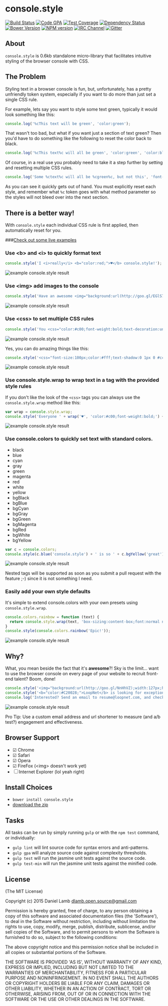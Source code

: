 # console.style
[![Build Status][build-image]][build-url]
[![Code GPA][gpa-image]][gpa-url]
[![Test Coverage][coverage-image]][coverage-url]
[![Dependency Status][depstat-image]][depstat-url]
[![Bower Version][bower-image]][bower-url]
[![NPM version][npm-image]][npm-url]
[![IRC Channel][irc-image]][irc-url]
[![Gitter][gitter-image]][gitter-url]

## About

`console.style` is 0.6kb standalone micro-library that facilitates intuitive styling of the browser console with CSS.

## The Problem

Styling text in a browser console is fun, but, unfortunately, has a pretty unfriendly token system, especially if you want to do more than just set a single CSS rule.

For example, lets say you want to style some text green, typically it would look something like this:

```JavaScript
console.log('%cThis text will be green', 'color:green');
```

That wasn't too bad, but what if you want just a section of text green? Then you'd have to do something like the following to reset the color back to black.

```JavaScript
console.log('%cThis text%c will all be green', 'color:green', 'color:black');
```

Of course, in a real use you probably need to take it a step further by setting and resetting multiple CSS rules.

```JavaScript
console.log('Some %ctext%c will all be %cgreen%c, but not this', 'font-weight:bold;', 'font-weight:normal;', 'color:green;', 'color:black');
```

As you can see it quickly gets out of hand. You must explicitly reset each style, and remember what `%c` token goes with what method parameter so the styles will not bleed over into the next section.

## There is a better way!

With `console.style` each individual CSS rule is first applied, then automatically reset for you.

###[Check out some live examples](http://daniellmb.github.io/console.style/demo/index.html)

### Use &lt;b&gt; and &lt;i&gt; to quickly format text

```JavaScript
console.style('I <i>really</i> <b="color:red;">♥</b> console.style!');
```
![example console.style result](http://daniellmb.github.io/console.style/demo/b-and-i-tags.png)

### Use &lt;img&gt; add images to the console

```JavaScript
console.style('Have an awesome <img="background:url(http://goo.gl/EGlS7v);width:40px;height:40px"> day!');
```
![example console.style result](http://daniellmb.github.io/console.style/demo/img-tag.gif)

### Use &lt;css&gt; to set multiple CSS rules

```JavaScript
console.style('You <css="color:#c00;font-weight:bold;text-decoration:underline;">really ♥</css> console.style!');
```
![example console.style result](http://daniellmb.github.io/console.style/demo/multiple-css-rules.png)

Yes, you can do amazing things like this:

```JavaScript
console.style('<css="font-size:100px;color:#fff;text-shadow:0 1px 0 #ccc,0 2px 0 #c9c9c9,0 3px 0 #bbb,0 4px 0 #b9b9b9,0 5px 0 #aaa,0 6px 1px rgba(0,0,0,.1),0 0 5px rgba(0,0,0,.1),0 1px 3px rgba(0,0,0,.3),0 3px 5px rgba(0,0,0,.2),0 5px 10px rgba(0,0,0,.25),0 10px 10px rgba(0,0,0,.2),0 20px 20px rgba(0,0,0,.15);">I ♥ console.style</css>');
```
![example console.style result](http://daniellmb.github.io/console.style/demo/complex-css-rules.png)

### Use console.style.wrap to wrap text in a <css> tag with the provided style rules

If you don't like the look of the `<css>` tags you can always use the `console.style.wrap` method like this:

```JavaScript
var wrap = console.style.wrap;
console.style('Everyone ' + wrap('♥', 'color:#c00;font-weight:bold;') + ' console.style');
```
![example console.style result](http://daniellmb.github.io/console.style/demo/wrap-method.png)

### Use console.colors to quickly set text with standard colors.

 - black 
 - blue 
 - cyan 
 - gray 
 - green 
 - magenta 
 - red 
 - white 
 - yellow
 - bgBlack 
 - bgBlue 
 - bgCyan 
 - bgGray 
 - bgGreen 
 - bgMagenta 
 - bgRed 
 - bgWhite 
 - bgYellow

```JavaScript
var c = console.colors;
console.style(c.blue('console.style') + ' is so ' + c.bgYellow('great') + '!');
```
![example console.style result](http://daniellmb.github.io/console.style/demo/color-methods.png)

Nested tags will be supported as soon as you submit a pull request with the feature ;-) since it is not something I need.

### Easily add your own style defaults

It's simple to extend console.colors with your own presets using `console.style.wrap`.

```JavaScript
console.colors.rainbow = function (text) {
  return console.style.wrap(text, 'box-sizing:content-box;font:normal normal bold 70px/normal Helvetica,sans-serif;color:transparent;text-align:center;text-shadow:3px 0 0 #d91f26,6px 0 0 #e25b0e,9px 0 0 #f5dd08,12px 0 0 #059444,15px 0 0 #0287ce,18px 0 0 #044d91,21px 0 0 #2a1571;transition:all 600ms cubic-bezier(.68,-.55,.265,1.55)');
}
console.style(console.colors.rainbow('Epic!'));
```
![example console.style result](http://daniellmb.github.io/console.style/demo/custom-colors.png)

## Why?

What, you mean beside the fact that it's **awesome**?! Sky is the limit... want to use the browser console on every page of your website to recruit front-end talent? Boom, done!

```JavaScript
console.style('<img="background:url(http://goo.gl/NnHhVZ);width:127px;height:38px">');
console.style('<b="color:#C20028;">LoopNet</b> is looking for exceptional front-end developers.');
console.log('Interested? Send an email to resume@loopnet.com, and check out our open positions at http://goo.gl/wO567a');
```
![example console.style result](http://daniellmb.github.io/console.style/demo/console-recruiter.png)

Pro Tip: Use a custom email address and url shortener to measure (and a/b test?) engagement and effectiveness.

## Browser Support

 - ☑ Chrome
 - ☑ Safari
 - ☑ Opera
 - ☑ FireFox (&lt;img&gt; doesn't work yet)
 - ☐ Internet Explorer (lol yeah right)

## Install Choices

  - `bower install console.style`
  - [download the zip](https://github.com/daniellmb/console.style/archive/master.zip)

## Tasks

All tasks can be run by simply running `gulp` or with the `npm test` command, or individually:

  * `gulp lint` will lint source code for syntax errors and anti-patterns.
  * `gulp gpa` will analyze source code against complexity thresholds.
  * `gulp test` will run the jasmine unit tests against the source code.
  * `gulp test-min` will run the jasmine unit tests against the minified code.

## License

(The MIT License)

Copyright (c) 2015 Daniel Lamb dlamb.open.source@gmail.com

Permission is hereby granted, free of charge, to any person obtaining
a copy of this software and associated documentation files (the
'Software'), to deal in the Software without restriction, including
without limitation the rights to use, copy, modify, merge, publish,
distribute, sublicense, and/or sell copies of the Software, and to
permit persons to whom the Software is furnished to do so, subject to
the following conditions:

The above copyright notice and this permission notice shall be
included in all copies or substantial portions of the Software.

THE SOFTWARE IS PROVIDED 'AS IS', WITHOUT WARRANTY OF ANY KIND,
EXPRESS OR IMPLIED, INCLUDING BUT NOT LIMITED TO THE WARRANTIES OF
MERCHANTABILITY, FITNESS FOR A PARTICULAR PURPOSE AND NONINFRINGEMENT.
IN NO EVENT SHALL THE AUTHORS OR COPYRIGHT HOLDERS BE LIABLE FOR ANY
CLAIM, DAMAGES OR OTHER LIABILITY, WHETHER IN AN ACTION OF CONTRACT,
TORT OR OTHERWISE, ARISING FROM, OUT OF OR IN CONNECTION WITH THE
SOFTWARE OR THE USE OR OTHER DEALINGS IN THE SOFTWARE.



[build-url]: https://travis-ci.org/daniellmb/console.style
[build-image]: http://img.shields.io/travis/daniellmb/console.style.png

[gpa-url]: https://codeclimate.com/github/daniellmb/console.style
[gpa-image]: https://codeclimate.com/github/daniellmb/console.style.png

[coverage-url]: https://codeclimate.com/github/daniellmb/console.style/code?sort=covered_percent&sort_direction=desc
[coverage-image]: https://codeclimate.com/github/daniellmb/console.style/coverage.png

[depstat-url]: https://david-dm.org/daniellmb/console.style
[depstat-image]: https://david-dm.org/daniellmb/console.style.png?theme=shields.io

[issues-url]: https://github.com/daniellmb/console.style/issues
[issues-image]: http://img.shields.io/github/issues/daniellmb/console.style.png

[bower-url]: http://bower.io/search/?q=console.style
[bower-image]: https://badge.fury.io/bo/console.style.png

[downloads-url]: https://www.npmjs.org/package/console.style
[downloads-image]: http://img.shields.io/npm/dm/console.style.png

[npm-url]: https://www.npmjs.org/package/console.style
[npm-image]: https://badge.fury.io/js/console.style.png

[irc-url]: http://webchat.freenode.net/?channels=console.style
[irc-image]: http://img.shields.io/badge/irc-%23console.style-brightgreen.png

[gitter-url]: https://gitter.im/daniellmb/console.style
[gitter-image]: http://img.shields.io/badge/gitter-daniellmb/console.style-brightgreen.png

[tip-url]: https://www.gittip.com/daniellmb
[tip-image]: http://img.shields.io/gittip/daniellmb.png
